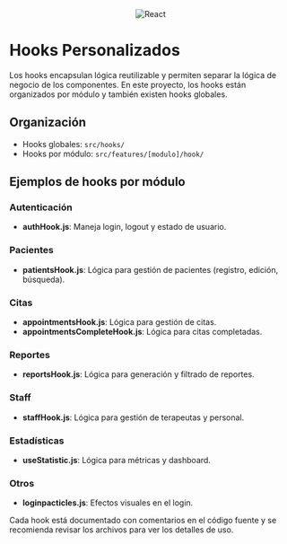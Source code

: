 <div align="center">
  <img src="https://img.shields.io/badge/React-19.1.0-61dafb?logo=react&logoColor=white" alt="React"/>
</div>

# Hooks Personalizados

Los hooks encapsulan lógica reutilizable y permiten separar la lógica de negocio de los componentes. En este proyecto, los hooks están organizados por módulo y también existen hooks globales.

## Organización
- Hooks globales: `src/hooks/`
- Hooks por módulo: `src/features/[modulo]/hook/`

## Ejemplos de hooks por módulo

### Autenticación
- **authHook.js**: Maneja login, logout y estado de usuario.

### Pacientes
- **patientsHook.js**: Lógica para gestión de pacientes (registro, edición, búsqueda).

### Citas
- **appointmentsHook.js**: Lógica para gestión de citas.
- **appointmentsCompleteHook.js**: Lógica para citas completadas.

### Reportes
- **reportsHook.js**: Lógica para generación y filtrado de reportes.

### Staff
- **staffHook.js**: Lógica para gestión de terapeutas y personal.

### Estadísticas
- **useStatistic.js**: Lógica para métricas y dashboard.

### Otros
- **loginpacticles.js**: Efectos visuales en el login.

Cada hook está documentado con comentarios en el código fuente y se recomienda revisar los archivos para ver los detalles de uso. 